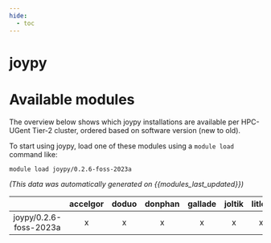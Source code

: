 ```yaml
---
hide:
  - toc
---
```


joypy
=====

# Available modules


The overview below shows which joypy installations are available per HPC-UGent Tier-2 cluster, ordered based on software version (new to old).

To start using joypy, load one of these modules using a `module load` command like:

```shell
module load joypy/0.2.6-foss-2023a
```

*(This data was automatically generated on {{modules_last_updated}})*  

| |accelgor|doduo|donphan|gallade|joltik|litleo|shinx|
| :---: | :---: | :---: | :---: | :---: | :---: | :---: | :---: |
|joypy/0.2.6-foss-2023a|x|x|x|x|x|x|x|
